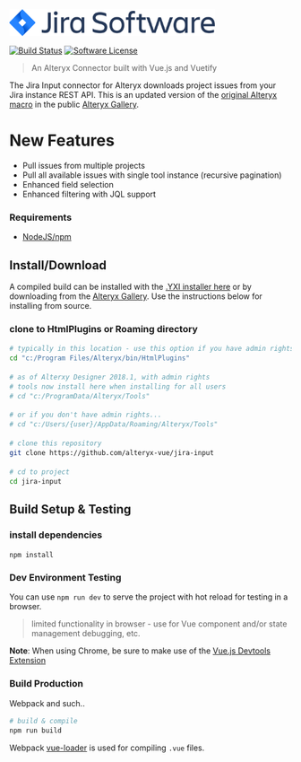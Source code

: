 <img src='./public/banner.png' height='48'>

[![Build Status](https://travis-ci.org/alteryx-vue/jira-input.svg?branch=master)](https://travis-ci.org/alteryx-vue/jira-input) [![Software License](https://img.shields.io/badge/license-MIT-brightgreen.svg?style=flat)](LICENSE)
> An Alteryx Connector built with Vue.js and Vuetify

The Jira Input connector for Alteryx downloads project issues from your Jira instance REST API.  This is an updated version of the [original Alteryx macro](https://gallery.alteryx.com/#!app/JIRA-Connector/58d87c2feffc2a0dd0b5ed8f) in the public [Alteryx Gallery](https://gallery.alteryx.com).

# New Features
- Pull issues from multiple projects
- Pull all available issues with single tool instance (recursive pagination)
- Enhanced field selection
- Enhanced filtering with JQL support

### Requirements
- [NodeJS/npm](https://nodejs.org)


## Install/Download

A compiled build can be installed with the [.YXI installer here]() or by downloading from the [Alteryx Gallery]().  Use the instructions below for installing from source.

### clone to HtmlPlugins or Roaming directory

``` bash
# typically in this location - use this option if you have admin rights on your machine
cd "c:/Program Files/Alteryx/bin/HtmlPlugins"

# as of Alterxy Designer 2018.1, with admin rights
# tools now install here when installing for all users
# cd "c:/ProgramData/Alteryx/Tools"

# or if you don't have admin rights...
# cd "c:/Users/{user}/AppData/Roaming/Alteryx/Tools"

# clone this repository
git clone https://github.com/alteryx-vue/jira-input

# cd to project
cd jira-input
```

## Build Setup & Testing

### install dependencies

`npm install`

### Dev Environment Testing

You can use `npm run dev` to serve the project with hot reload for testing in a browser.  
>limited functionality in browser - use for Vue component and/or state management debugging, etc.

__Note__: When using Chrome, be sure to make use of the [Vue.js Devtools Extension](https://chrome.google.com/webstore/detail/vuejs-devtools/nhdogjmejiglipccpnnnanhbledajbpd)

### Build Production

Webpack and such..

``` bash
# build & compile
npm run build
```

Webpack [vue-loader](http://vuejs.github.io/vue-loader) is used for compiling `.vue` files.
